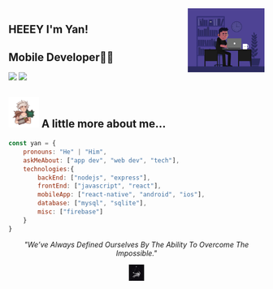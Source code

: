 <img align='right' src="https://raw.githubusercontent.com/yan-brito/yan-brito/master/assets/dev.gif" width="30%">

## HEEEY I'm Yan!
## Mobile Developer👨‍💻


[![](https://img.shields.io/badge/LinkedIn-YanBrito-blue)](https://www.linkedin.com/in/paulo-yan-brito) [![](https://img.shields.io/badge/mail-yan.briito%40hotmail.com-red)](mailto:yan.briito@hotmail.com)



## <img src="https://raw.githubusercontent.com/yan-brito/yan-brito/master/assets/riven.gif" width="60"> A little more about me...  

```javascript
const yan = {
    pronouns: "He" | "Him",
    askMeAbout: ["app dev", "web dev", "tech"],
    technologies:{
        backEnd: ["nodejs", "express"],
        frontEnd: ["javascript", "react"],
        mobileApp: ["react-native", "android", "ios"],
        database: ["mysql", "sqlite"],
        misc: ["firebase"]
    }
}
```

<p align="center">
    <em>"We’ve Always Defined Ourselves By The Ability To Overcome The Impossible."</em>
</p>
<p align="center">
<img src="https://raw.githubusercontent.com/yan-brito/yan-brito/master/assets/astronaut.gif" width="6%" align='center'>
</p>
